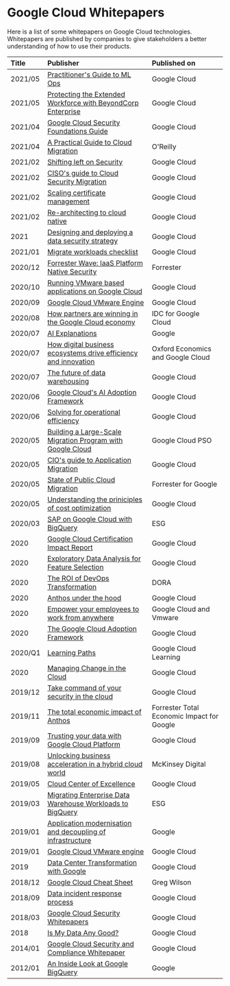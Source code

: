 # Google Cloud Whitepapers

Here is a list of some whitepapers on Google Cloud technologies. Whitepapers are published by companies to give stakeholders a better understanding of how to use their products.

| Title  | Publisher | Published on |
|     :---       |    :--- |      :--- |
| 2021/05 | [Practitioner's Guide to ML Ops](https://github.com/sathishvj/awesome-gcp-certifications/blob/master/whitepapers/practitioners_guide_to_mlops_whitepaper.pdf) | Google Cloud |
| 2021/05 | [Protecting the Extended Workforce with BeyondCorp Enterprise](https://github.com/sathishvj/awesome-gcp-certifications/blob/master/whitepapers/bce-protected-profiles-whitepaper%20(beyond-corp-enterprise).pdf) | Google Cloud |
| 2021/04 | [Google Cloud Security Foundations Guide](https://github.com/sathishvj/awesome-gcp-certifications/blob/master/whitepapers/google-cloud-security-foundations-guide-april-2021.pdf) | Google Cloud |
| 2021/04 | [A Practical Guide to Cloud Migration](https://github.com/sathishvj/awesome-gcp-certifications/blob/master/whitepapers/Oreilly-GCP%20A%20Practical%20Guide%20to%20Cloud%20Migration.pdf) | O'Reilly |
|2021/02 | [Shifting left on Security](https://github.com/sathishvj/awesome-gcp-certifications/blob/master/whitepapers/2021-02-25-shifting-left-on-security.pdf) | Google Cloud |
| 2021/02 | [CISO's guide to Cloud Security Migration](https://github.com/sathishvj/awesome-gcp-certifications/blob/master/whitepapers/ciso-guide-to-security-transformation.pdf) | Google Cloud |
| 2021/02 | [Scaling certificate management](https://github.com/sathishvj/awesome-gcp-certifications/blob/master/whitepapers/scaling_certificate_management_cas.pdf) | Google Cloud |
| 2021/02 | [Re-architecting to cloud native](https://github.com/sathishvj/awesome-gcp-certifications/blob/master/whitepapers/re_architecting_to_cloud_native_whitepaper2.pdf) | Google Cloud |
| 2021 | [Designing and deploying a data security strategy](https://github.com/sathishvj/awesome-gcp-certifications/blob/master/whitepapers/designing_and_deploying_data_security_strategy.pdf) | Google Cloud |
| 2021/01 | [Migrate workloads checklist](https://github.com/sathishvj/awesome-gcp-certifications/blob/master/whitepapers/migrate_workloads_checklist.pdf) | Google Cloud |
| 2020/12 | [Forrester Wave: IaaS Platform Native Security](https://github.com/sathishvj/awesome-gcp-certifications/blob/master/whitepapers/The%20Forrester%20Wave%E2%84%A2_%20Infrastructure-As-A-Service%20Platform%20Native%20Security%2C%20Q4%202020.pdf) | Forrester |
| 2020/10 | [Running VMware based applications on Google Cloud](https://github.com/sathishvj/awesome-gcp-certifications/blob/master/whitepapers/technical_guide_running_vmware_apps_in_google_cloud.pdf) | Google Cloud |
| 2020/09 | [Google Cloud VMware Engine](https://github.com/sathishvj/awesome-gcp-certifications/blob/master/whitepapers/google_vmware_whitepaper.pdf) | Google Cloud |
| 2020/08 | [How partners are winning in the Google Cloud economy](https://github.com/sathishvj/awesome-gcp-certifications/blob/master/whitepapers/how_partners_are_winning_in_the_google_cloud_economy.pdf) | IDC for Google Cloud |
| 2020/07  | [AI Explanations](https://github.com/sathishvj/awesome-gcp-certifications/blob/master/whitepapers/AI%Explanations%20Whitepaper.pdf) | Google |
| 2020/07 | [How digital business ecosystems drive efficiency and innovation](https://github.com/sathishvj/awesome-gcp-certifications/blob/master/whitepapers/Digital%20Business%20Ecosystems%20Executive%20Summary.pdf) | Oxford Economics and Google Cloud |
| 2020/07 | [The future of data warehousing](https://github.com/sathishvj/awesome-gcp-certifications/blob/master/whitepapers/the_future_of_data_warehousing_2020_ebook_google_cloud.pdf) | Google Cloud |
| 2020/06 | [Google Cloud's AI Adoption Framework](https://github.com/sathishvj/awesome-gcp-certifications/blob/master/whitepapers/ai_adoption_framework_whitepaper.pdf) | Google Cloud |
| 2020/06 | [Solving for operational efficiency](https://github.com/sathishvj/awesome-gcp-certifications/blob/master/whitepapers/operational_efficiency_whitepaper.pdf) | Google Cloud |
| 2020/05 | [Building a Large-Scale Migration Program with Google Cloud](https://github.com/sathishvj/awesome-gcp-certifications/blob/master/whitepapers/Building_a_Large-Scale_Migration_Program_with_Google_Cloud.pdf) | Google Cloud PSO |
| 2020/05 | [CIO's guide to Application Migration](https://github.com/sathishvj/awesome-gcp-certifications/blob/master/whitepapers/cio_guide_to_application_migration.pdf) | Google Cloud |
| 2020/05 | [State of Public Cloud Migration](https://github.com/sathishvj/awesome-gcp-certifications/blob/master/whitepapers/forrester-google-cloud-migration-opportunity-snapshot-may-2020.pdf) | Forrester for Google |
| 2020/05 | [Understanding the priniciples of cost optimization](https://github.com/sathishvj/awesome-gcp-certifications/blob/master/whitepapers/understanding_the_principles_of_cost_optimization_2020_whitepaper_google_cloud.pdf) |  Google Cloud |
| 2020/03 | [SAP on Google Cloud with BigQuery](https://github.com/sathishvj/awesome-gcp-certifications/blob/master/whitepapers/ESG-Technical-Review-SAP-on-GCP-and-BigQuery-Mar-2020.pdf) | ESG |
| 2020 | [Google Cloud Certification Impact Report](https://github.com/sathishvj/awesome-gcp-certifications/blob/master/whitepapers/2020_googlecloud_certification_impact_report.pdf) | Google Cloud |
| 2020 | [Exploratory Data Analysis for Feature Selection](https://github.com/sathishvj/awesome-gcp-certifications/blob/master/whitepapers/exploratory_data_analysis_for_feature_selection_in_machine_learning.pdf) | Google Cloud |
| 2020 | [The ROI of DevOps Transformation](https://github.com/sathishvj/awesome-gcp-certifications/blob/master/whitepapers/whitepaper_roi_of_devops_transformation_2020_google_cloud.pdf) | DORA |
| 2020 | [Anthos under the hood](https://github.com/sathishvj/awesome-gcp-certifications/blob/master/whitepapers/whitepaper_anthos_under_the_hood_2020.pdf) | Google Cloud |
| 2020 | [Empower your employees to work from anywhere](https://github.com/sathishvj/awesome-gcp-certifications/blob/master/whitepapers/google_vmware_vdi_solutionbrief_ga.pdf) | Google Cloud and Vmware |
| 2020 | [The Google Cloud Adoption Framework](https://github.com/sathishvj/awesome-gcp-certifications/blob/master/whitepapers/google_cloud_adoption_framework_whitepaper.pdf) | Google Cloud |
| 2020/Q1 | [Learning Paths](https://github.com/sathishvj/awesome-gcp-certifications/blob/master/whitepapers/learning_path_brochure_q1_2020.pdf) | Google Cloud Learning |
| 2020 | [Managing Change in the Cloud](https://github.com/sathishvj/awesome-gcp-certifications/blob/master/whitepapers/managing_change_in_the_cloud.pdf) | Google Cloud |
| 2019/12 | [Take command of your security in the cloud](https://github.com/sathishvj/awesome-gcp-certifications/blob/master/whitepapers/Take%20command%20of%20your%20security%20in%20the%20cloud-Dec2019.pdf) |  Google Cloud |
| 2019/11 | [The total economic impact of Anthos](https://github.com/sathishvj/awesome-gcp-certifications/blob/master/whitepapers/the_total_economic_impact_of_anthos.pdf) | Forrester Total Economic Impact for Google |
| 2019/09 | [Trusting your data with Google Cloud Platform](https://github.com/sathishvj/awesome-gcp-certifications/blob/master/whitepapers/gcp-trust-whitepaper.pdf) | Google Cloud |
| 2019/08 | [Unlocking business acceleration in a hybrid cloud world](https://github.com/sathishvj/awesome-gcp-certifications/blob/master/whitepapers/Unlocking-business-acceleration-in-a-hybrid-cloud-world-Report-McKinsey.pdf) | McKinsey Digital |
| 2019/05 |   [Cloud Center of Excellence](https://github.com/sathishvj/awesome-gcp-certifications/blob/master/whitepapers/cloud_center_of_excellence.pdf) | Google Cloud |
| 2019/03 | [Migrating Enterprise Data Warehouse Workloads to BigQuery](https://github.com/sathishvj/awesome-gcp-certifications/blob/master/whitepapers/esg_economic_validation_migrating_to_google_bigquery.pdf) | ESG |
| 2019/01 | [Application modernisation and decoupling of infrastructure](https://github.com/sathishvj/awesome-gcp-certifications/blob/master/whitepapers/anthos_white_paper.pdf) | Google |
| 2019/01 | [Google Cloud VMware engine](https://github.com/sathishvj/awesome-gcp-certifications/blob/master/whitepapers/digital_google_vmware_data_sheet_ga.pdf) | Google Cloud |
| 2019 | [Data Center Transformation with Google](https://github.com/sathishvj/awesome-gcp-certifications/blob/master/whitepapers/google_data_center_transformation.pdf) | Google Cloud |
| 2018/12 | [Google Cloud Cheat Sheet](https://github.com/sathishvj/awesome-gcp-certifications/blob/master/whitepapers/gcloud-cheat-sheet.pdf) | Greg Wilson |
| 2018/09 | [Data incident response process](https://github.com/sathishvj/awesome-gcp-certifications/blob/master/whitepapers/data_incident_response_2018.pdf) | Google Cloud |
| 2018/03 | [Google Cloud Security Whitepapers](https://github.com/sathishvj/awesome-gcp-certifications/blob/master/whitepapers/gcp-security_whitepapers_march2018.pdf) | Google Cloud |
| 2018 | [Is My Data Any Good?](https://github.com/sathishvj/awesome-gcp-certifications/blob/master/whitepapers/data-prep-checklist-ml-bd-wp-v2.pdf) | Google Cloud |
| 2014/01 | [Google Cloud Security and Compliance Whitepaper](https://github.com/sathishvj/awesome-gcp-certifications/blob/master/whitepapers/google-cloud-security-and-compliance-whitepaper.pdf) | Google Cloud |
| 2012/01 | [An Inside Look at Google BigQuery](https://github.com/sathishvj/awesome-gcp-certifications/blob/master/whitepapers/BigQueryTechnicalWP.pdf) | Google |
